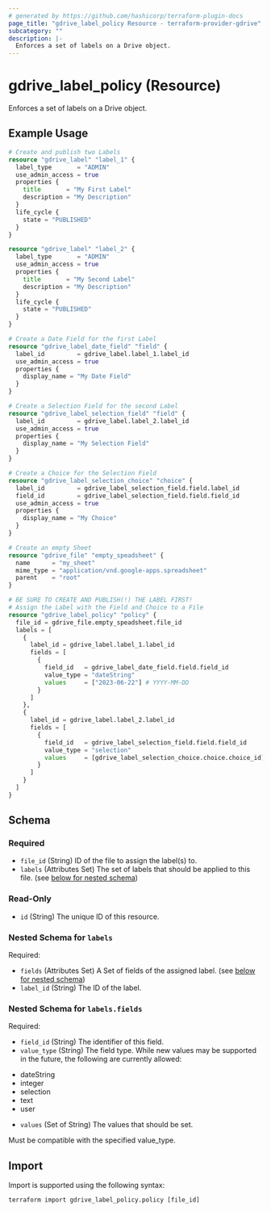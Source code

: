 ```yaml
---
# generated by https://github.com/hashicorp/terraform-plugin-docs
page_title: "gdrive_label_policy Resource - terraform-provider-gdrive"
subcategory: ""
description: |-
  Enforces a set of labels on a Drive object.
---
```


# gdrive_label_policy (Resource)

Enforces a set of labels on a Drive object.

## Example Usage

```terraform
# Create and publish two Labels
resource "gdrive_label" "label_1" {
  label_type       = "ADMIN"
  use_admin_access = true
  properties {
    title       = "My First Label"
    description = "My Description"
  }
  life_cycle {
    state = "PUBLISHED"
  }
}

resource "gdrive_label" "label_2" {
  label_type       = "ADMIN"
  use_admin_access = true
  properties {
    title       = "My Second Label"
    description = "My Description"
  }
  life_cycle {
    state = "PUBLISHED"
  }
}

# Create a Date Field for the first Label
resource "gdrive_label_date_field" "field" {
  label_id         = gdrive_label.label_1.label_id
  use_admin_access = true
  properties {
    display_name = "My Date Field"
  }
}

# Create a Selection Field for the second Label
resource "gdrive_label_selection_field" "field" {
  label_id         = gdrive_label.label_2.label_id
  use_admin_access = true
  properties {
    display_name = "My Selection Field"
  }
}

# Create a Choice for the Selection Field
resource "gdrive_label_selection_choice" "choice" {
  label_id         = gdrive_label_selection_field.field.label_id
  field_id         = gdrive_label_selection_field.field.field_id
  use_admin_access = true
  properties {
    display_name = "My Choice"
  }
}

# Create an empty Sheet
resource "gdrive_file" "empty_speadsheet" {
  name      = "my_sheet"
  mime_type = "application/vnd.google-apps.spreadsheet"
  parent    = "root"
}

# BE SURE TO CREATE AND PUBLISH(!) THE LABEL FIRST!
# Assign the Label with the Field and Choice to a File
resource "gdrive_label_policy" "policy" {
  file_id = gdrive_file.empty_speadsheet.file_id
  labels = [
    {
      label_id = gdrive_label.label_1.label_id
      fields = [
        {
          field_id   = gdrive_label_date_field.field.field_id
          value_type = "dateString"
          values     = ["2023-06-22"] # YYYY-MM-DD
        }
      ]
    },
    {
      label_id = gdrive_label.label_2.label_id
      fields = [
        {
          field_id   = gdrive_label_selection_field.field.field_id
          value_type = "selection"
          values     = [gdrive_label_selection_choice.choice.choice_id]
        }
      ]
    }
  ]
}
```

<!-- schema generated by tfplugindocs -->
## Schema

### Required

- `file_id` (String) ID of the file to assign the label(s) to.
- `labels` (Attributes Set) The set of labels that should be applied to this file. (see [below for nested schema](#nestedatt--labels))

### Read-Only

- `id` (String) The unique ID of this resource.

<a id="nestedatt--labels"></a>
### Nested Schema for `labels`

Required:

- `fields` (Attributes Set) A Set of fields of the assigned label. (see [below for nested schema](#nestedatt--labels--fields))
- `label_id` (String) The ID of the label.

<a id="nestedatt--labels--fields"></a>
### Nested Schema for `labels.fields`

Required:

- `field_id` (String) The identifier of this field.
- `value_type` (String) The field type.
While new values may be supported in the future, the following are currently allowed:
* dateString
* integer
* selection
* text
* user
- `values` (Set of String) The values that should be set.

Must be compatible with the specified value_type.

## Import

Import is supported using the following syntax:

```shell
terraform import gdrive_label_policy.policy [file_id]
```
